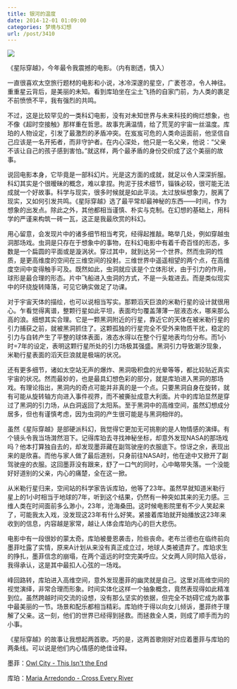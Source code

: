 ```yaml
---
title: 银河的温度
date: 2014-12-01 01:09:00
categories: 梦境与幻想
url: /post/3410
---
```


![](http://qiniu.colacdn.com/img/posts/2014-12/12-01/1.jpg)

《星际穿越》，今年最令我震撼的电影。（内有剧透，慎入）

一直很喜欢太空旅行题材的电影和小说，冰冷深邃的星空，广袤苍凉，令人神往。重重星云背后，是美丽的未知。看到库珀坐在尘土飞扬的自家门前，为人类的裹足不前愤愤不平，我有强烈的共鸣。

不过，这是比较罕见的一类科幻电影，没有对未知世界与未来科技的绚烂想象，也不像《超时空接触》那样重在哲思。故事充满温情，给了荒芜的宇宙一丝温度。库珀的人物设定，引发了最激烈的矛盾冲突。在岌岌可危的人类命运面前，他坚信自己应该是一名开拓者，而非守护者。在内心深处，他只是一名父亲，他说：“父亲不该让自己的孩子感到害怕。”就这样，两个最矛盾的身份交织成了这个美丽的故事。

说回电影本身，它毕竟是一部科幻片。光是这方面的成就，就足以令人深深折服。科幻其实是个很暧昧的概念，难以拿捏。拘泥于技术细节，锱铢必较，很可能无法成就一个好故事。科学与现实，很多时候就是如此平淡。太过放纵想象力，脱离了现实，又如何引发共鸣。《星际穿越》选了最平常却最神秘的东西——时间，作为想象的出发点。除此之外，其他都相当谨慎、朴实与克制。在幻想的基础上，用科学的严谨来构筑一砖一瓦，这正是我最欣赏的科幻。

用心留意，会发现片中的诸多细节相当考究，经得起推敲。略举几处，例如穿越虫洞那场戏。虫洞是只存在于想象中的事物，在科幻电影中有着千奇百怪的形态，多数是一个扁圆的平面或是漩涡状。穿过其中，就到达另一个世界。然而虫洞的性质，是更高维度的空间在三维空间的投射。三维世界中遥遥相望的两个点，在高维度空间中变得触手可及。既然如此，虫洞就应该是个立体形状，由于引力的作用，球形是最合理的形态。片中飞船进入虫洞的方式，不是一头栽进去。而是类似现实中的环绕旋转降落，可见它确实做足了功课。

对于宇宙天体的描绘，也可以说相当写实。那颗滔天巨浪的米勒行星的设计就很用心。乍看觉得离谱，整颗行星如此平坦，表面均匀覆盖薄薄一层液态水，哪来那么高的浪。细想其实合理。它是一颗黑洞附近的行星，靠近它的天体在被米勒行星的引力捕获之前，就被黑洞抓住了。这颗孤独的行星完全不受外来物质干扰，稳定的引力与自转产生了平整的球体表面，液态水得以在整个行星地表均匀分布。而1小时=7年的设定，表明这颗行星所处的引力场极其强盛。黑洞引力导致潮汐现象，米勒行星表面的滔天巨浪就是极端的状况。

还有更多细节，诸如太空站无声的爆炸、黑洞吸积盘的光晕等等，都比较贴近真实宇宙的状况。然而最妙的，也是最具幻想色彩的部分，就是库珀进入黑洞的那场戏。有理论指出，黑洞内的奇点可能并非真的是一个点。只要黑洞自身在旋转，就有可能从旋转轴方向进入事件视界，而不被撕扯成意大利面。片中的库珀显然是穿过了黑洞的引力场，从白洞返回了太阳系。至于黑洞中的高维空间，虽然幻想成分居多，但也有谨慎考虑，因为虫洞的产生很可能是与黑洞相伴的。

虽然《星际穿越》是部硬派科幻，我觉得它更加无可挑剔的是人物情感的演绎。有个镜头令我当场潸然泪下。记得库珀去寻找神秘坐标，却意外发现NASA的那场戏吗？他本打算独自去的，却发现墨菲藏在副驾驶座的衣服底下。惊讶之余，表现出来的是欣喜。而他与家人做了最后道别，只身前往NASA时，他在途中又掀开了副驾驶座的衣服。这回墨菲没有跟来，舒了一口气的同时，心中略带失落。一个没能好好道别的父亲，内心的痛楚，全在这一掀。

从米勒行星归来，空间站的科学家告诉库珀，他等了23年。虽然早就知道米勒行星上的1小时相当于地球的7年，听到这个结果，仍然有一种突如其来的无力感。三维人类在时间面前多么渺小，23年，沧海桑田。这时候电影院里有不少人笑起来了，可能我太入戏，没发现这23年有什么好笑。紧接着库珀就开始播放这23年来收到的信息，内容越是家常，越让人体会库珀内心的巨大悲伤。

电影中有一段很妙的蒙太奇。库珀被曼恩袭击，险些丧命。老布兰德也在临终前向墨菲吐露了实情，原来A计划从来没有真正成立过，地球人类被遗弃了。库珀求生的挣扎，墨菲信念的崩塌，在两个遥远的时空完美呼应。父女两人同时陷入低谷，我得承认，这是其中最扣人心弦的一场戏。

峰回路转，库珀进入高维空间，意外发现墨菲的幽灵就是自己。这里对高维空间的视觉演绎，非常合理而形象。时间实体化这样一个抽象概念，竟然表现得如此精准到位。虽然跨越时间交流的设想，没有那么坚实的依据，但完全不妨碍它成为故事中最美丽的一节。场景和配乐都相当精彩。库珀终于得以向女儿倾诉，墨菲终于理解了父亲。这一刻，他们的世界已经得到拯救。而拯救全人类，则成了顺手而为的小事。

《星际穿越》的故事让我想起两首歌。巧的是，这两首歌刚好对应着墨菲与库珀的两条线。可以说是他们内心情感的绝佳诠释。

墨菲：[Owl City - This Isn't the End](http://music.163.com/#/song?id=28727863)

库珀：[Maria Arredondo - Cross Every River](http://music.163.com/#/song?id=3026485)